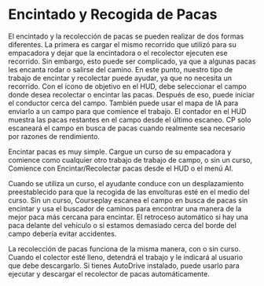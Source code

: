 # Encintado y Recogida de Pacas


El encintado y la recolección de pacas se pueden realizar de dos formas diferentes.
La primera es cargar el mismo recorrido que utilizó para su empacadora y dejar que la encintadora o el recolector ejecuten ese recorrido.
Sin embargo, esto puede ser complicado, ya que a algunas pacas les encanta rodar o salirse del camino.
En este punto, nuestro tipo de trabajo de encintar y recolectar puede ayudar, ya que no necesita un recorrido.
Con el ícono de objetivo en el HUD, debe seleccionar el campo donde desea recolectar o encintar las pacas. Después de eso, puede iniciar el conductor cerca del campo.
También puede usar el mapa de IA para enviarlo a un campo para que comience el trabajo.
El contador en el HUD muestra las pacas restantes en el campo desde el último escaneo. CP solo escaneará el campo en busca de pacas cuando realmente sea necesario por razones de rendimiento.



Encintar pacas es muy simple. Cargue un curso de su empacadora y comience como cualquier otro trabajo de trabajo de campo, o sin un curso,
Comience con Encintar/Recolectar pacas desde el HUD o el menú AI.



Cuando se utiliza un curso, el ayudante conduce con un desplazamiento preestablecido para que la recogida de las envolturas esté en el medio del curso.
Sin un curso, Courseplay escanea el campo en busca de pacas sin encintar y usa el buscador de caminos para encontrar una manera de
la mejor paca más cercana para encintar.
El retroceso automático si hay una paca delante del vehículo o si estamos demasiado cerca del borde del campo debería evitar accidentes.



La recolección de pacas funciona de la misma manera, con o sin curso.
Cuando el colector esté lleno, detendrá el trabajo y le indicará al usuario que debe descargarlo. Si tienes AutoDrive
instalado, puede usarlo para ejecutar y descargar el recolector de pacas automáticamente.


